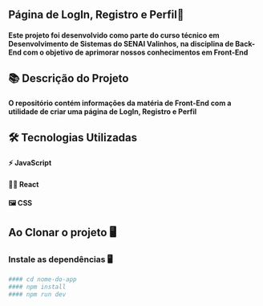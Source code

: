 ## Página de LogIn, Registro e Perfil📱

#### Este projeto foi desenvolvido como parte do curso técnico em Desenvolvimento de Sistemas do SENAI Valinhos, na disciplina de Back-End com o objetivo de aprimorar nossos conhecimentos em Front-End

## 📚 Descrição do Projeto

#### O repositório contém informações da matéria de Front-End com a utilidade de criar uma página de LogIn, Registro e Perfil

## 🛠 Tecnologias Utilizadas

#### ⚡ JavaScript
#### 👩‍💻 React 
#### 🖼 CSS

## Ao Clonar o projeto 🖥

### Instale as dependências 🖥️

```bash
#### cd nome-do-app
#### npm install
#### npm run dev
```
